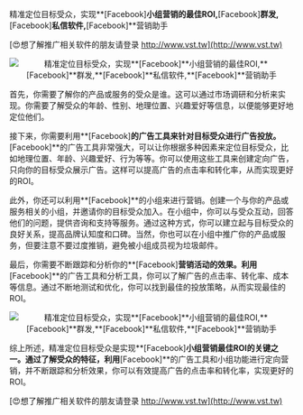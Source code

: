 精准定位目标受众，实现**[Facebook]**小组营销的最佳ROI,**[Facebook]**群发,**[Facebook]**私信软件,**[Facebook]**营销助手

[😍想了解推广相关软件的朋友请登录 http://www.vst.tw](http://www.vst.tw)

 <center><img src="https://vst.tw/MP4/tuiguang/png/5.png" alt="精准定位目标受众，实现**[Facebook]**小组营销的最佳ROI,**[Facebook]**群发,**[Facebook]**私信软件,**[Facebook]**营销助手"></center>

首先，你需要了解你的产品或服务的受众是谁。这可以通过市场调研和分析来实现。你需要了解受众的年龄、性别、地理位置、兴趣爱好等信息，以便能够更好地定位他们。

接下来，你需要利用**[Facebook]**的广告工具来针对目标受众进行广告投放。**[Facebook]**的广告工具非常强大，可以让你根据多种因素来定位目标受众，比如地理位置、年龄、兴趣爱好、行为等等。你可以使用这些工具来创建定向广告，只向你的目标受众展示广告。这样可以提高广告的点击率和转化率，从而实现更好的ROI。

此外，你还可以利用**[Facebook]**的小组来进行营销。创建一个与你的产品或服务相关的小组，并邀请你的目标受众加入。在小组中，你可以与受众互动，回答他们的问题，提供咨询和支持等服务。通过这种方式，你可以建立起与目标受众的良好关系，提高品牌认知度和口碑。当然，你也可以在小组中推广你的产品或服务，但要注意不要过度推销，避免被小组成员视为垃圾邮件。

最后，你需要不断跟踪和分析你的**[Facebook]**营销活动的效果。利用**[Facebook]**的广告工具和分析工具，你可以了解广告的点击率、转化率、成本等信息。通过不断地测试和优化，你可以找到最佳的投放策略，从而实现最佳的ROI。

 <center><img src="https://vst.tw/MP4/tuiguang/png/7.png" alt="精准定位目标受众，实现**[Facebook]**小组营销的最佳ROI,**[Facebook]**群发,**[Facebook]**私信软件,**[Facebook]**营销助手"></center>

综上所述，精准定位目标受众是实现**[Facebook]**小组营销最佳ROI的关键之一。通过了解受众的特征，利用**[Facebook]**的广告工具和小组功能进行定向营销，并不断跟踪和分析效果，你可以有效提高广告的点击率和转化率，实现更好的ROI。

[😍想了解推广相关软件的朋友请登录 http://www.vst.tw](http://www.vst.tw)



